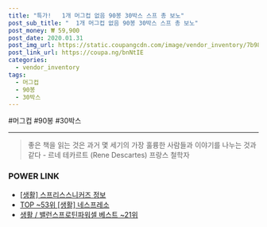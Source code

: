 ```yaml
--- 
title: "특가!   1개 머그컵 없음 90봉 30박스 스프 총 보노" 
post_sub_title: "  1개 머그컵 없음 90봉 30박스 스프 총 보노" 
post_money: ₩ 59,900 
post_date: 2020.01.31 
post_img_url: https://static.coupangcdn.com/image/vendor_inventory/7b98/9b025445491408b2eaec80b8bb20e75c0f0a107ef93ef201bb54c9e8fd8d.jpg 
post_link_url: https://coupa.ng/bnNtIE 
categories: 
  - vendor_inventory 
tags: 
  - 머그컵 
  - 90봉 
  - 30박스 
--- 
```

  #머그컵 #90봉 #30박스 
<hr> 

> 좋은 책을 읽는 것은 과거 몇 세기의 가장 훌륭한 사람들과 이야기를 나누는 것과 같다 - 르네 테카르트 (Rene Descartes) 프랑스 철학자 


### POWER LINK

* <a href="https://blog.naver.com/santokki14/221766620064" target="_blank"> [생활] 스프리스스니커즈 정보 </a>
* <a href="https://blog.naver.com/an0733/221785535593" target="_blank"> TOP ~53위 [생활] 네스프레소</a>
* <a href="https://blog.naver.com/santokki14/221792255078" target="_blank">생활 / 밸런스프로틴파워셀 베스트 ~21위</a>
